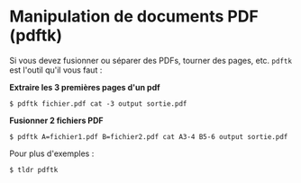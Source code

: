 # Manipulation de documents PDF (pdftk)

Si vous devez fusionner ou séparer des PDFs, tourner des pages, etc. 
`pdftk` est l'outil qu'il vous faut :

**Extraire les $3$ premières pages d'un pdf**
```
$ pdftk fichier.pdf cat -3 output sortie.pdf
```

**Fusionner $2$ fichiers PDF**

```
$ pdftk A=fichier1.pdf B=fichier2.pdf cat A3-4 B5-6 output sortie.pdf
```

Pour plus d'exemples :

```
$ tldr pdftk
```
